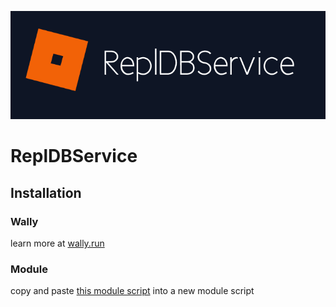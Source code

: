 ![just the icon banner](rdbs.png)
# ReplDBService

## Installation
### Wally
learn more at [wally.run](https://wally.run)

### Module
copy and paste [this module script](src/init.lua) into a new module script
